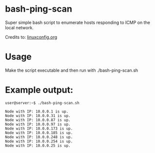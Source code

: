 # bash-ping-scan

Super simple bash script to enumerate hosts responding to ICMP on the local network.

Credits to: [linuxconfig.org](https://linuxconfig.org/bash-scripts-to-scan-and-monitor-network)

# Usage

Make the script executable and then run with ./bash-ping-scan.sh

# Example output:

```
user@server:~$ ./bash-ping-scan.sh

Node with IP: 10.0.0.1 is up.
Node with IP: 10.0.0.31 is up.
Node with IP: 10.0.0.87 is up.
Node with IP: 10.0.0.97 is up.
Node with IP: 10.0.0.173 is up.
Node with IP: 10.0.0.185 is up.
Node with IP: 10.0.0.248 is up.
Node with IP: 10.0.0.254 is up.
Node with IP: 10.0.0.25 is up.
```
